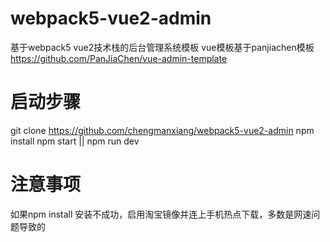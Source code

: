 # webpack5-vue2-admin
基于webpack5 vue2技术栈的后台管理系统模板
vue模板基于panjiachen模板  https://github.com/PanJiaChen/vue-admin-template
# 启动步骤
git clone https://github.com/chengmanxiang/webpack5-vue2-admin
npm install
npm start || npm run dev
# 注意事项
如果npm install 安装不成功，启用淘宝镜像并连上手机热点下载，多数是网速问题导致的

